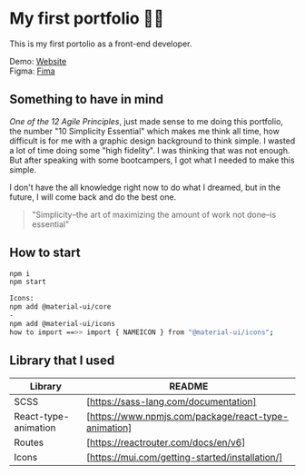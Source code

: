 # My first portfolio 💪🏻

This is my first portolio as a front-end developer.

Demo: [Website](https://cisiq.dev/)<br>
Figma: [Fima](https://www.figma.com/file/j5do02UFrfH9FECG5febFa/My-portfolio-2.0?node-id=0%3A1)

## Something to have in mind

_One of the 12 Agile Principles_, just made sense to me doing this portfolio, the number "10 Simplicity Essential" which makes me think all time, how difficult is for me with a graphic design background to think simple. I wasted a lot of time doing some "high fidelity". I was thinking that was not enough. But after speaking with some bootcampers, I got what I needed to make this simple.

I don't have the all knowledge right now to do what I dreamed, but in the future, I will come back and do the best one.

> "Simplicity–the art of maximizing the amount of work not done–is essential"

## How to start

```sh
npm i
npm start
```

```sh
Icons:
npm add @material-ui/core
-
npm add @material-ui/icons
how to import ==>> import { NAMEICON } from "@material-ui/icons";
```

## Library that I used

| Library              | README                                               |
| -------------------- | ---------------------------------------------------- |
| SCSS                 | [https://sass-lang.com/documentation]                |
| React-type-animation | [https://www.npmjs.com/package/react-type-animation] |
| Routes               | [https://reactrouter.com/docs/en/v6]                 |
| Icons                | [https://mui.com/getting-started/installation/]      |
